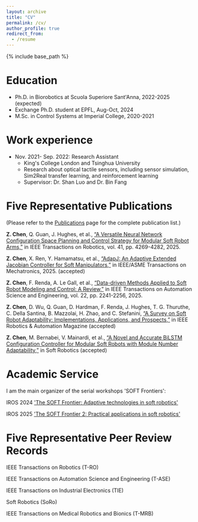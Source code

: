 ```yaml
---
layout: archive
title: "CV"
permalink: /cv/
author_profile: true
redirect_from:
  - /resume
---
```


{% include base_path %}

Education
======
* Ph.D. in Biorobotics at Scuola Superiore Sant'Anna, 2022-2025 (expected)
* Exchange Ph.D. student at EPFL, Aug-Oct, 2024
* M.Sc. in Control Systems at Imperial College, 2020-2021

Work experience
======
* Nov. 2021- Sep. 2022: Research Assistant
  * King's College London and Tsinghua University
  * Research about optical tactile sensors, including sensor simulation, Sim2Real transfer learning, and reinforcement learning
  * Supervisor: Dr. Shan Luo and Dr. Bin Fang

Five Representative Publications
======
(Please refer to the [Publications](https://zixichen007115.github.io/publications/) page for the complete publication list.)

**Z. Chen**, Q. Guan, J. Hughes, et al., [“A Versatile Neural Network Configuration Space Planning and Control Strategy for Modular Soft Robot Arms,”](https://ieeexplore.ieee.org/document/11049035) in IEEE Transactions on Robotics, vol. 41, pp. 4269-4282, 2025.

**Z. Chen**, X. Ren, Y. Hamamatsu, et al., [“AdapJ: An Adaptive Extended Jacobian Controller for Soft Manipulators,”](https://ieeexplore.ieee.org/document/11192239) in IEEE/ASME Transactions on Mechatronics, 2025. (accepted)

**Z. Chen**,  F. Renda, A. Le Gall, et al., [“Data-driven Methods Applied to Soft Robot Modeling and Control: A Review,”](https://ieeexplore.ieee.org/document/10477253) in IEEE Transactions on Automation Science and Engineering, vol. 22, pp. 2241-2256, 2025.

**Z. Chen**, D. Wu, Q. Guan, D. Hardman, F. Renda, J. Hughes, T. G. Thuruthe, C. Della Santina, B. Mazzolai, H. Zhao, and C. Stefanini, [“A Survey on Soft Robot Adaptability: Implementations, Applications, and Prospects,”](https://ieeexplore.ieee.org/document/11078366) in IEEE Robotics & Automation Magazine (accepted)

**Z. Chen**,  M. Bernabei, V. Mainardi, et al., [“A Novel and Accurate BiLSTM Configuration Controller for Modular Soft Robots with Module Number Adaptability,”](https://arxiv.org/pdf/2401.10997.pdf) in Soft Robotics (accepted)


Academic Service
======
I am the main organizer of the serial workshops 'SOFT Frontiers':

IROS 2024 ['The SOFT Frontier: Adaptive technologies in soft robotics'](https://sites.google.com/view/sft-front/iros-2024)

IROS 2025 ['The SOFT Frontier 2: Practical applications in soft robotics'](https://sites.google.com/view/sft-front/iros-2025)

Five Representative Peer Review Records
======
IEEE Transactions on Robotics (T-RO)

IEEE Transactions on Automation Science and Engineering (T-ASE)

IEEE Transactions on Industrial Electronics (TIE)

Soft Robotics (SoRo)

IEEE Transactions on Medical Robotics and Bionics (T-MRB)


